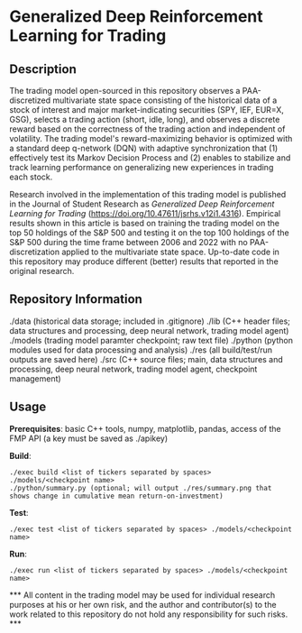 # Generalized Deep Reinforcement Learning for Trading

## Description

The trading model open-sourced in this repository observes a PAA-discretized multivariate state space consisting of the historical data of a stock of interest and major market-indicating securities (SPY, IEF, EUR=X, GSG), selects a trading action (short, idle, long), and observes a discrete reward based on the correctness of the trading action and independent of volatility. The trading model's reward-maximizing behavior is optimized with a standard deep q-network (DQN) with adaptive synchronization that (1) effectively test its Markov Decision Process and (2) enables to stabilize and track learning performance on generalizing new experiences in trading each stock.

Research involved in the implementation of this trading model is published in the Journal of Student Research as *Generalized Deep Reinforcement Learning for Trading* (https://doi.org/10.47611/jsrhs.v12i1.4316). Empirical results shown in this article is based on training the trading model on the top 50 holdings of the S&P 500 and testing it on the top 100 holdings of the S&P 500 during the time frame between 2006 and 2022 with no PAA-discretization applied to the multivariate state space. Up-to-date code in this repository may produce different (better) results that reported in the original research.

## Repository Information

./data (historical data storage; included in .gitignore)
./lib (C++ header files; data structures and processing, deep neural network, trading model agent)
./models (trading model paramter checkpoint; raw text file)
./python (python modules used for data processing and analysis)
./res (all build/test/run outputs are saved here)
./src (C++ source files; main, data structures and processing, deep neural network, trading model agent, checkpoint management)

## Usage

**Prerequisites**: basic C++ tools, numpy, matplotlib, pandas, access of the FMP API (a key must be saved as ./apikey)

**Build**:
~~~
./exec build <list of tickers separated by spaces> ./models/<checkpoint name>
./python/summary.py (optional; will output ./res/summary.png that shows change in cumulative mean return-on-investment)
~~~

**Test**:
~~~
./exec test <list of tickers separated by spaces> ./models/<checkpoint name>
~~~

**Run**:
~~~
./exec run <list of tickers separated by spaces> ./models/<checkpoint name>
~~~

*** All content in the trading model may be used for individual research purposes at his or her own risk, and the author and contributor(s) to the work related to this repository do not hold any responsibility for such risks. ***